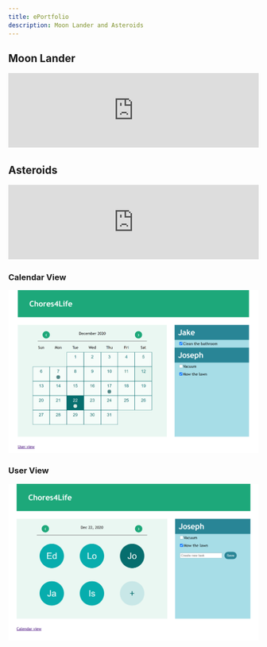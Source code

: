 ```yaml
---
title: ePortfolio
description: Moon Lander and Asteroids
---
```


## Moon Lander

<iframe width="100%" height=auto src="https://www.youtube.com/embed/4S6C239ms9Y" frameborder="0" allowfullscreen></iframe>

## Asteroids

<iframe width="100%" height=auto src="https://www.youtube.com/embed/v7Lh0hoqH3Q" frameborder="0" allowfullscreen></iframe>

### Calendar View
![](images/Chores4Life_Calendar.png)
### User View
![](images/Chores4Life_Users.png)
